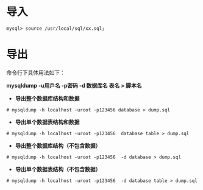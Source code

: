 # 导入
```
mysql> source /usr/local/sql/xx.sql;
```

# 导出

命令行下具体用法如下： 

**mysqldump -u用戶名 -p密码 -d 数据库名 表名 > 脚本名**

  

- **导出整个数据库结构和数据**

```
# mysqldump -h localhost -uroot -p123456 database > dump.sql
``` 

- **导出单个数据表结构和数据**

```
# mysqldump -h localhost -uroot -p123456  database table > dump.sql
``` 

- **导出整个数据库结构（不包含数据）**

```
# mysqldump -h localhost -uroot -p123456  -d database > dump.sql
```
 
- **导出单个数据表结构（不包含数据）**

```
# mysqldump -h localhost -uroot -p123456  -d database table > dump.sql
```
